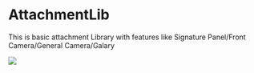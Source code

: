 # AttachmentLib
This is basic attachment Library with features like Signature Panel/Front Camera/General Camera/Galary


[![](https://jitpack.io/v/javed19911/AttachmentLib.svg)](https://jitpack.io/#javed19911/AttachmentLib)
